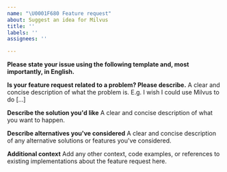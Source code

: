 ```yaml
---
name: "\U0001F680 Feature request"
about: Suggest an idea for Milvus
title: ''
labels: ''
assignees: ''

---
```


**Please state your issue using the following template and, most importantly, in English.**

**Is your feature request related to a problem? Please describe.**
A clear and concise description of what the problem is. E.g. I wish I could use Milvus to do [...]

**Describe the solution you'd like**
A clear and concise description of what you want to happen.

**Describe alternatives you've considered**
A clear and concise description of any alternative solutions or features you've considered.

**Additional context**
Add any other context, code examples, or references to existing implementations about the feature request here.
